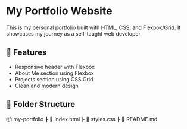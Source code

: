 # My Portfolio Website

This is my personal portfolio built with HTML, CSS, and Flexbox/Grid. It showcases my journey as a self-taught web developer.

## 🚀 Features
- Responsive header with Flexbox
- About Me section using Flexbox
- Projects section using CSS Grid
- Clean and modern design

## 📁 Folder Structure
📦 my-portfolio
┣ 📄 index.html
┣ 📄 styles.css
┣ 📄 README.md


